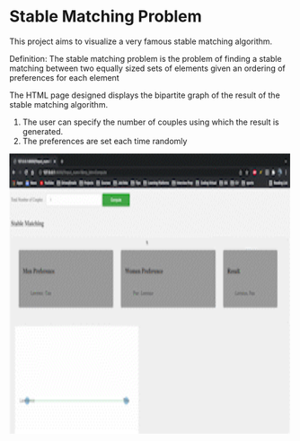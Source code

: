 # Stable Matching Problem

This project aims to visualize a very famous stable matching algorithm.

Definition: The stable matching problem is the problem of finding a stable matching between two equally sized sets of elements given an ordering of preferences for each element

The HTML page designed displays the bipartite graph of the result of the stable matching algorithm.

1. The user can specify the number of couples using which the result is generated.
2. The preferences are set each time randomly


<img src="stableMatching.gif" width="500" height="500"/>

<!-- ![](stableMatching.gif) -->
